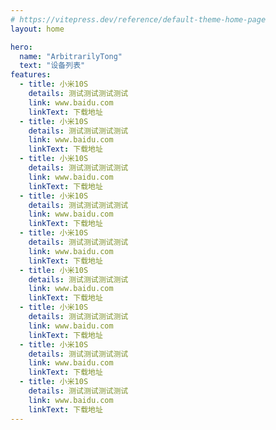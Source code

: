 ```yaml
---
# https://vitepress.dev/reference/default-theme-home-page
layout: home

hero:
  name: "ArbitrarilyTong"
  text: "设备列表"
features:
  - title: 小米10S
    details: 测试测试测试测试
    link: www.baidu.com
    linkText: 下载地址
  - title: 小米10S
    details: 测试测试测试测试
    link: www.baidu.com
    linkText: 下载地址
  - title: 小米10S
    details: 测试测试测试测试
    link: www.baidu.com
    linkText: 下载地址
  - title: 小米10S
    details: 测试测试测试测试
    link: www.baidu.com
    linkText: 下载地址
  - title: 小米10S
    details: 测试测试测试测试
    link: www.baidu.com
    linkText: 下载地址
  - title: 小米10S
    details: 测试测试测试测试
    link: www.baidu.com
    linkText: 下载地址
  - title: 小米10S
    details: 测试测试测试测试
    link: www.baidu.com
    linkText: 下载地址
  - title: 小米10S
    details: 测试测试测试测试
    link: www.baidu.com
    linkText: 下载地址
  - title: 小米10S
    details: 测试测试测试测试
    link: www.baidu.com
    linkText: 下载地址
---
```


